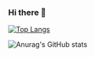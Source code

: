 ### Hi there 👋
[![Top Langs](https://github-readme-stats.vercel.app/api/top-langs/?username=rodrigues.carinaSI&layout=true&theme=radical)](https://github.com/github-readme-stats)

![Anurag's GitHub stats](https://github-readme-stats.vercel.app/api?username=rodriguescarinaSI&show_icons=true&theme=radical)
<!--
**rodriguescarinaSI/rodriguescarinaSI** is a ✨ _special_ ✨ repository because its `README.md` (this file) appears on your GitHub profile.

Here are some ideas to get you started:

- 🔭 I’m currently working on ...
- 🌱 I’m currently learning ...
- 👯 I’m looking to collaborate on ...
- 🤔 I’m looking for help with ...
- 💬 Ask me about ...
- 📫 How to reach me: ...
- 😄 Pronouns: ...
- ⚡ Fun fact: ...
-->
